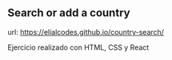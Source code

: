 ## Search or add a country

url: https://elialcodes.github.io/country-search/

Ejercicio realizado con HTML, CSS y React
